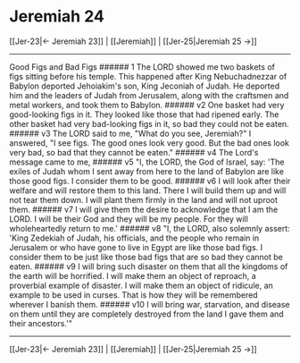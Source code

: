 # Jeremiah 24

[[Jer-23|← Jeremiah 23]] | [[Jeremiah]] | [[Jer-25|Jeremiah 25 →]]
***

Good Figs and Bad Figs ###### 1 The LORD showed me two baskets of figs sitting before his temple. This happened after King Nebuchadnezzar of Babylon deported Jehoiakim's son, King Jeconiah of Judah. He deported him and the leaders of Judah from Jerusalem, along with the craftsmen and metal workers, and took them to Babylon. ###### v2 One basket had very good-looking figs in it. They looked like those that had ripened early. The other basket had very bad-looking figs in it, so bad they could not be eaten. ###### v3 The LORD said to me, "What do you see, Jeremiah?" I answered, "I see figs. The good ones look very good. But the bad ones look very bad, so bad that they cannot be eaten." ###### v4 The Lord's message came to me, ###### v5 "I, the LORD, the God of Israel, say: 'The exiles of Judah whom I sent away from here to the land of Babylon are like those good figs. I consider them to be good. ###### v6 I will look after their welfare and will restore them to this land. There I will build them up and will not tear them down. I will plant them firmly in the land and will not uproot them. ###### v7 I will give them the desire to acknowledge that I am the LORD. I will be their God and they will be my people. For they will wholeheartedly return to me.' ###### v8 "I, the LORD, also solemnly assert: 'King Zedekiah of Judah, his officials, and the people who remain in Jerusalem or who have gone to live in Egypt are like those bad figs. I consider them to be just like those bad figs that are so bad they cannot be eaten. ###### v9 I will bring such disaster on them that all the kingdoms of the earth will be horrified. I will make them an object of reproach, a proverbial example of disaster. I will make them an object of ridicule, an example to be used in curses. That is how they will be remembered wherever I banish them. ###### v10 I will bring war, starvation, and disease on them until they are completely destroyed from the land I gave them and their ancestors.'"

***
[[Jer-23|← Jeremiah 23]] | [[Jeremiah]] | [[Jer-25|Jeremiah 25 →]]
